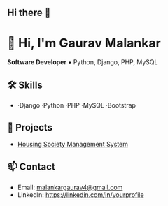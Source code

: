 ## Hi there 👋

<!--
**GauravUmeshMalankar/GauravUmeshMalankar** is a ✨ _special_ ✨ repository because its `README.md` (this file) appears on your GitHub profile.

Here are some ideas to get you started:

- 🔭 I’m currently working on ...
- 🌱 I’m currently learning ...
- 👯 I’m looking to collaborate on ...
- 🤔 I’m looking for help with ...
- 💬 Ask me about ...
- 📫 How to reach me: ...
- 😄 Pronouns: ...
- ⚡ Fun fact: ...
-->

# 👋 Hi, I'm Gaurav Malankar
**Software Developer** • Python, Django, PHP, MySQL 



## 🛠 Skills
- ·Django ·Python ·PHP ·MySQL ·Bootstrap

## 📂 Projects
- [Housing Society Management System](link)


## 📫 Contact
- Email: malankargaurav4@gmail.com
- LinkedIn: https://linkedin.com/in/yourprofile

